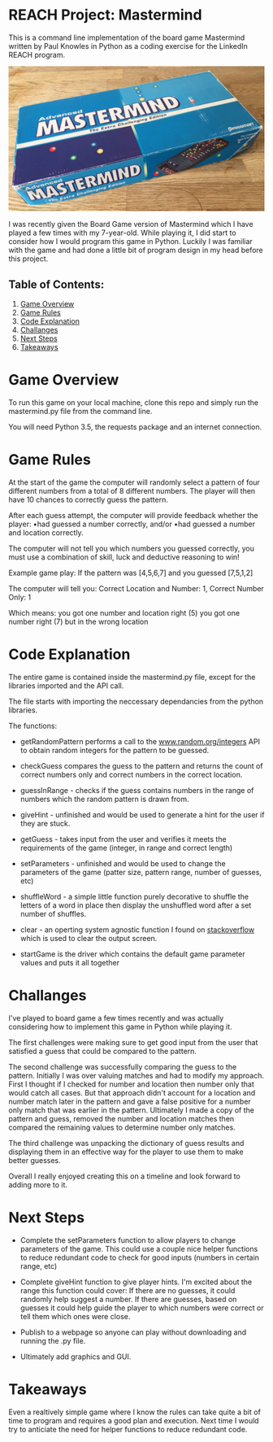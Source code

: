 # REACH Project: Mastermind

This is a command line implementation of the board game Mastermind written by Paul Knowles in Python as a coding exercise for the LinkedIn REACH program.

<p align="middle">
<img src = "./img/IMG_3225.jpg" width="1024" />
</p>

I was recently given the Board Game version of Mastermind which I have played a few times with my 7-year-old.
While playing it, I did start to consider how I would program this game in Python. Luckily I was familiar with the game and had done a little bit of program design in my head before this project.


## Table of Contents:

1. [Game Overview](README.md#game-overview)
2. [Game Rules](README.md#game-rules)
3. [Code Explanation](READme.md#code-explanation)
4. [Challanges](README.md#challenges)
5. [Next Steps](README.md#next-steps)
6. [Takeaways](README.md#takeaways)

# Game Overview

To run this game on your local machine, clone this repo and simply run the mastermind.py file from the command line.

You will need Python 3.5, the requests package and an internet connection.


# Game Rules

At the start of the game the computer will randomly select a pattern of four different numbers from a total of 8 different numbers.
The player will then have 10 chances to correctly guess the pattern.

After each guess attempt, the computer will provide feedback whether the player:
    •had guessed a number correctly, and/or
    •had guessed a number and location correctly.

The computer will not tell you which numbers you guessed correctly, you must use a combination of skill, luck and deductive reasoning to win!

Example game play:
If the pattern was [4,5,6,7]
and you guessed    [7,5,1,2]

The computer will tell you:
Correct Location and Number: 1, Correct Number Only: 1

Which means:
you got one number and location right (5)
you got one number right (7) but in the wrong location

# Code Explanation

The entire game is contained inside the mastermind.py file, except for the libraries imported and the API call.

The file starts with importing the neccessary dependancies from the python libraries.

The functions:
  * getRandomPattern performs a call to the www.random.org/integers API to obtain random integers for the pattern to be guessed.

  * checkGuess compares the guess to the pattern and returns the count of correct numbers only and correct numbers in the correct location.
  
  * guessInRange - checks if the guess contains numbers in the range of numbers which the random pattern is drawn from.
  
  * giveHint  - unfinished and would be used to generate a hint for the user if they are stuck.
  
  * getGuess - takes input from the user and verifies it meets the requirements of the game (integer, in range and correct length)
  
  * setParameters - unfinished and would be used to change the parameters of the game (patter size, pattern range, number of guesses, etc)
  
  * shuffleWord - a simple little function purely decorative to shuffle the letters of a word in place then display the unshuffled word after a set number of shuffles.
  
  * clear - an operting system agnostic function I found on [stackoverflow](https://stackoverflow.com/questions/517970/how-to-clear-the-interpreter-console) which is used to clear the output screen.
  
  * startGame is the driver which contains the default game parameter values and puts it all together
  
  
# Challanges

I've played to board game a few times recently and was actually considering how to implement this game in Python while playing it.

The first challenges were making sure to get good input from the user that satisfied a guess that could be compared to the pattern.

The second challenge was successfully comparing the guess to the pattern. Initially I was over valuing matches and had to modify my approach. First I thought if I checked for number and location then number only that would catch all cases. But that approach didn't account for a location and number match later in the pattern and gave a false positive for a number only match that was earlier in the pattern. Ultimately I made a copy of the pattern and guess, removed the number and location matches then compared the remaining values to determine number only matches.

The third challenge was unpacking the dictionary of guess results and displaying them in an effective way for the player to use them to make better guesses.

Overall I really enjoyed creating this on a timeline and look forward to adding more to it.

# Next Steps

* Complete the setParameters function to allow players to change parameters of the game. This could use a couple nice helper functions to reduce redundant code to check for good inputs (numbers in certain range, etc)

* Complete giveHint function to give player hints. I'm excited about the range this function could cover: If there are no guesses, it could randomly help suggest a number. If there are guesses, based on guesses it could help guide the player to which numbers were correct or tell them which ones were close. 

* Publish to a webpage so anyone can play without downloading and running the .py file.

* Ultimately add graphics and GUI.

# Takeaways

Even a realtively simple game where I know the rules can take quite a bit of time to program and requires a good plan and execution.
Next time I would try to anticiate the need for helper functions to reduce redundant code.

